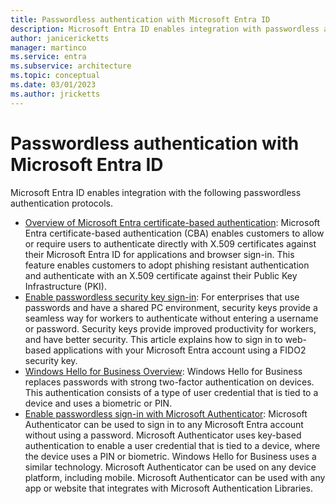 ```yaml
---
title: Passwordless authentication with Microsoft Entra ID
description: Microsoft Entra ID enables integration with passwordless authentication protocols that include certificate-based authentication, passwordless security key sign-in, Windows Hello for Business, and passwordless sign-in with Microsoft Authenticator.
author: janicericketts
manager: martinco
ms.service: entra
ms.subservice: architecture
ms.topic: conceptual
ms.date: 03/01/2023
ms.author: jricketts
---
```


# Passwordless authentication with Microsoft Entra ID

Microsoft Entra ID enables integration with the following passwordless authentication protocols.

- [Overview of Microsoft Entra certificate-based authentication](~/identity/authentication/concept-certificate-based-authentication.md): Microsoft Entra certificate-based authentication (CBA) enables customers to allow or require users to authenticate directly with X.509 certificates against their Microsoft Entra ID for applications and browser sign-in. This feature enables customers to adopt phishing resistant authentication and authenticate with an X.509 certificate against their Public Key Infrastructure (PKI).
- [Enable passwordless security key sign-in](~/identity/authentication/howto-authentication-passwordless-security-key.md): For enterprises that use passwords and have a shared PC environment, security keys provide a seamless way for workers to authenticate without entering a username or password. Security keys provide improved productivity for workers, and have better security. This article explains how to sign in to web-based applications with your Microsoft Entra account using a FIDO2 security key.
- [Windows Hello for Business Overview](/windows/security/identity-protection/hello-for-business/): Windows Hello for Business replaces passwords with strong two-factor authentication on devices. This authentication consists of a type of user credential that is tied to a device and uses a biometric or PIN.
- [Enable passwordless sign-in with Microsoft Authenticator](~/identity/authentication/howto-authentication-passwordless-phone.md): Microsoft Authenticator can be used to sign in to any Microsoft Entra account without using a password. Microsoft Authenticator uses key-based authentication to enable a user credential that is tied to a device, where the device uses a PIN or biometric. Windows Hello for Business uses a similar technology. Microsoft Authenticator can be used on any device platform, including mobile. Microsoft Authenticator can be used with any app or website that integrates with Microsoft Authentication Libraries.
